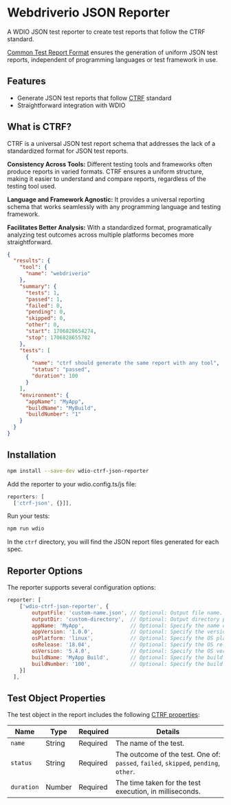 # Webdriverio JSON Reporter

A WDIO JSON test reporter to create test reports that follow the CTRF standard.

[Common Test Report Format](https://ctrf.io) ensures the generation of uniform JSON test reports, independent of programming languages or test framework in use.

## Features

- Generate JSON test reports that follow [CTRF](https://ctrf.io) standard
- Straightforward integration with WDIO

## What is CTRF?

CTRF is a universal JSON test report schema that addresses the lack of a standardized format for JSON test reports.

**Consistency Across Tools:** Different testing tools and frameworks often produce reports in varied formats. CTRF ensures a uniform structure, making it easier to understand and compare reports, regardless of the testing tool used.

**Language and Framework Agnostic:** It provides a universal reporting schema that works seamlessly with any programming language and testing framework.

**Facilitates Better Analysis:** With a standardized format, programatically analyzing test outcomes across multiple platforms becomes more straightforward.

```json
{
  "results": {
    "tool": {
      "name": "webdriverio"
    },
    "summary": {
      "tests": 1,
      "passed": 1,
      "failed": 0,
      "pending": 0,
      "skipped": 0,
      "other": 0,
      "start": 1706828654274,
      "stop": 1706828655782
    },
    "tests": [
      {
        "name": "ctrf should generate the same report with any tool",
        "status": "passed",
        "duration": 100
      }
    ],
    "environment": {
      "appName": "MyApp",
      "buildName": "MyBuild",
      "buildNumber": "1"
    }
  }
}
```

## Installation

```bash
npm install --save-dev wdio-ctrf-json-reporter
```

Add the reporter to your wdio.config.ts/js file:

```javascript
reporters: [
  ['ctrf-json', {}]],
```

Run your tests:

```bash
npm run wdio
```

In the `ctrf` directory, you will find the JSON report files generated for each spec.

## Reporter Options

The reporter supports several configuration options:

```javascript
reporter: [
    ['wdio-ctrf-json-reporter', {
        outputFile: 'custom-name.json', // Optional: Output file name. Defaults to 'ctrf-report.json'.
        outputDir: 'custom-directory',  // Optional: Output directory path. Defaults to 'ctrf'.
        appName: 'MyApp',               // Optional: Specify the name of the application under test.
        appVersion: '1.0.0',            // Optional: Specify the version of the application under test.
        osPlatform: 'linux',            // Optional: Specify the OS platform.
        osRelease: '18.04',             // Optional: Specify the OS release version.
        osVersion: '5.4.0',             // Optional: Specify the OS version.
        buildName: 'MyApp Build',       // Optional: Specify the build name.
        buildNumber: '100',             // Optional: Specify the build number.
    }]
  ],
```

## Test Object Properties

The test object in the report includes the following [CTRF properties](https://ctrf.io/docs/schema/test):

| Name       | Type   | Required | Details                                                                             |
| ---------- | ------ | -------- | ----------------------------------------------------------------------------------- |
| `name`     | String | Required | The name of the test.                                                               |
| `status`   | String | Required | The outcome of the test. One of: `passed`, `failed`, `skipped`, `pending`, `other`. |
| `duration` | Number | Required | The time taken for the test execution, in milliseconds.                             |

